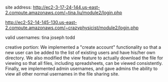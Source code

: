 site address: http://ec2-3-17-24-144.us-east-2.compute.amazonaws.com/~tina.liu/module2/login.php

http://ec2-52-14-145-130.us-east-2.compute.amazonaws.com/~crazyphysicist/module2/login.php


valid usernames: 
    tina
    joseph
    todd

creative portion:
We implemented a "create account" functionality so that a new user can be added to the list of existing users and have his/her own directory. We also modified the view feature to actually download the file for viewing so that all files, including spreadsheets, can be viewed consistently. Finally, we implemented admin usernames, and gave admins the ability to view all other normal usernames in the file sharing site.